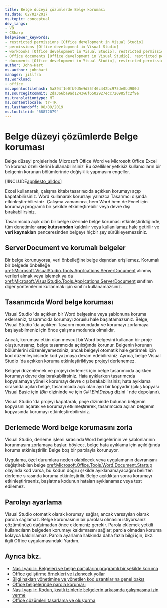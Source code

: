 ```yaml
---
title: Belge düzeyi çözümlerde Belge koruması
ms.date: 02/02/2017
ms.topic: conceptual
dev_langs:
- VB
- CSharp
helpviewer_keywords:
- restricted permissions [Office development in Visual Studio]
- permissions [Office development in Visual Studio]
- workbooks [Office development in Visual Studio], restricted permissions
- Office documents [Office development in Visual Studio], restricted permissions
- documents [Office development in Visual Studio], restricted permissions
author: John-Hart
ms.author: johnhart
manager: jillfra
ms.workload:
- office
ms.openlocfilehash: 5a894f1e0fb9d5e9d55f46c442bc975de0bd900d
ms.sourcegitcommit: 2da366ba9ad124366f6502927ecc720985fc2f9e
ms.translationtype: MT
ms.contentlocale: tr-TR
ms.lasthandoff: 08/09/2019
ms.locfileid: "68872079"
---
```

# <a name="document-protection-in-document-level-solutions"></a>Belge düzeyi çözümlerde Belge koruması
  Belge düzeyi projelerinde Microsoft Office Word ve Microsoft Office Excel 'in koruma özelliklerini kullanabilirsiniz. Bu özellikler yetkisiz kullanıcıların bir belgenin korunan bölümlerinde değişiklik yapmasını engeller.

 [!INCLUDE[appliesto_alldoc](../vsto/includes/appliesto-alldoc-md.md)]

 Excel kullanarak, çalışma kitabı tasarımcıda açıkken korumayı açıp kapatabilirsiniz. Word kullanarak korumayı yalnızca Tasarımcı dışında etkinleştirebilirsiniz. Çalışma zamanında, hem Word hem de Excel için korumayı programlı bir şekilde etkinleştirebilir veya devre dışı bırakabilirsiniz.

 Tasarımcıda açık olan bir belge üzerinde belge koruması etkinleştirildiğinde, tüm denetimler **araç kutusundan** kaldırılır veya kullanılamaz hale getirilir ve **veri kaynakları** penceresinden belgeye hiçbir şey sürükleyemezsiniz.

## <a name="serverdocument-and-protected-documents"></a>ServerDocument ve korumalı belgeler
 Bir belge korunuyorsa, veri önbelleğine belge dışından erişilemez. Korumalı bir belgede önbelleğe <xref:Microsoft.VisualStudio.Tools.Applications.ServerDocument> alınmış verileri almak veya işlemek ya da <xref:Microsoft.VisualStudio.Tools.Applications.ServerDocument> sınıfının diğer yöntemlerini kullanmak için sınıfını kullanamazsınız.

## <a name="word-document-protection-in-the-designer"></a>Tasarımcıda Word belge koruması
 Visual Studio 'da açıkken bir Word belgesine veya şablonuna koruma eklerseniz, tasarımcıda korumayı zorunlu hale başlatamazsınız. Belge, Visual Studio 'da açıkken Tasarım modundadır ve korumayı zorlamaya başlayabilmeniz için önce çalışma modunda olmalıdır.

 Ancak, koruması etkin olan mevcut bir Word belgesini kullanan bir proje oluşturursanız, belge tasarımcıda açıldığında korunur. Belgenin korunan bölümlerini düzenleyemezsiniz, ancak belgeyi otomatik hale getirmek için kod düzenleyicisinde kod yazmaya devam edebilirsiniz. Ayrıca, belge Visual Studio 'da açıkken koruma etkinleştirildiyse projeyi derlenemez.

 Belgeyi düzenlemek ve projeyi derlemek için belge tasarımcıda açıkken korumayı devre dışı bırakabilirsiniz. Hata ayıklarken tasarımcıda kopyalamaya yönelik korumayı devre dışı bırakabilirsiniz; hata ayıklama sırasında açılan belge, tasarımcıda açık olan ayrı bir kopyadır (çıkış kopyası Visual Basic için *\Bin* dizininde ve için C# *\Bin\Debug* dizini ' nde depolanır).

 Visual Studio 'da projeyi kapatarak, proje dizininde bulunan belgenin kopyasını açarak ve korumayı etkinleştirerek, tasarımcıda açılan belgenin kopyasında korumayı etkinleştirebilirsiniz.

## <a name="enforce-word-document-protection-on-build"></a>Derlemede Word belge korumasını zorla
 Visual Studio, derleme işlemi sırasında Word belgelerinin ve şablonlarının korunmasını zorlamaya başlar. böylece, belge hata ayıklama için açıldığında koruma etkinleştirilir. Belge boş bir parolayla korunuyor.

 Uygulama, özel durumlara neden olabilecek veya uygulamanın davranışını değiştirebilen belge <xref:Microsoft.Office.Tools.Word.Document.Startup> olayında kod varsa, bu kodun doğru şekilde ayıklanamayacağını belirten derleme sırasında koruma etkinleştirilir. Belge açıldıktan sonra korumayı etkinleştirirseniz, başlatma kodunun hataları ayıklanamaz veya test edilemez.

## <a name="setting-the-password"></a>Parolayı ayarlama
 Visual Studio otomatik olarak korumayı sağlar, ancak varsayılan olarak parola sağlamaz. Belge korumasının bir parolası olmasını istiyorsanız çözümünüzü dağıtmadan önce eklemeniz gerekir. Parola eklemek yetkili kullanıcıların belgeden korumayı kaldırmasını sağlar; parola olmadan koruma kolayca kaldırılamaz. Parola ayarlama hakkında daha fazla bilgi için, bkz. ilgili Office uygulamasındaki Yardım.

## <a name="see-also"></a>Ayrıca bkz.
- [Nasıl yapılır: Belgeleri ve belge parçalarını programlı bir şekilde koruma](../vsto/how-to-programmatically-protect-documents-and-parts-of-documents.md)
- [Office geliştirme örnekleri ve izlenecek yollar](../vsto/office-development-samples-and-walkthroughs.md)
- [Bilgi hakları yönetimine ve yönetilen kod uzantılarına genel bakış](../vsto/information-rights-management-and-managed-code-extensions-overview.md)
- [Office belgelerinde parola koruması](../vsto/password-protection-on-office-documents.md)
- [Nasıl yapılır: Kodun, kısıtlı izinlerle belgelerin arkasında çalışmasına izin verme](../vsto/how-to-permit-code-to-run-behind-documents-with-restricted-permissions.md)
- [Office çözümleri tasarlama ve oluşturma](../vsto/designing-and-creating-office-solutions.md)
